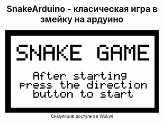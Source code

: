 <div id="header" align="center">
  <h1>SnakeArduino - класическая игра в змейку на ардуино</h1>
</div>

<div id="header" align="center">
	<img src="https://github.com/BocmenDen/SnakeArduino/blob/main/Demo.gif?raw=true"/>
    <div>Симуляция доступна в <a src="https://wokwi.com/projects/393708267657200641">Wokwi</a></div>
</div>